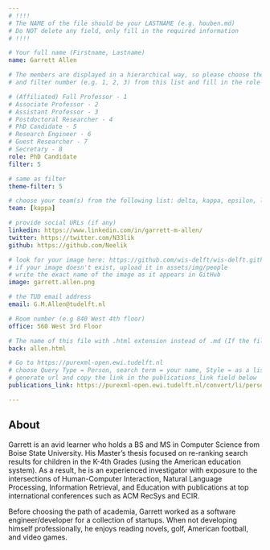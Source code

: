 ```yaml
---
# !!!!
# The NAME of the file should be your LASTNAME (e.g. houben.md)
# Do NOT delete any field, only fill in the required information
# !!!!

# Your full name (Firstname, Lastname)
name: Garrett Allen

# The members are displayed in a hierarchical way, so please choose the role (e.g. Full Professor, Assistant Professor etc)
# and filter number (e.g. 1, 2, 3) from this list and fill in the role and filter from below:

# (Affiliated) Full Professor - 1
# Associate Professor - 2
# Assistant Professor - 3
# Postdoctoral Researcher - 4
# PhD Candidate - 5
# Research Engineer - 6
# Guest Researcher - 7
# Secretary - 8
role: PhD Candidate
filter: 5

# same as filter
theme-filter: 5

# choose your team(s) from the following list: delta, kappa, epsilon, lambda, cel
team: [kappa]

# provide social URLs (if any)
linkedin: https://www.linkedin.com/in/garrett-m-allen/
twitter: https://twitter.com/N33lik
github: https://github.com/Neelik

# look for your image here: https://github.com/wis-delft/wis-delft.github.io/tree/master/assets/img/people
# if your image doesn't exist, upload it in assets/img/people
# write the exact name of the image as it appears in GitHub  
image: garrett.allen.png

# the TUD email address
email: G.M.Allen@tudelft.nl

# Room number (e.g 840 West 4th floor)
office: 560 West 3rd Floor

# The name of this file with .html extension instead of .md (If the filename is ionescu.md, the "back" field will be ionescu.html)
back: allen.html

# Go to https://purexml-open.ewi.tudelft.nl
# choose Query Type = Person, search term = your name, Style = as a list
# generate url and copy the link in the publications_link field below
publications_link: https://purexml-open.ewi.tudelft.nl/convert/li/persons/31121f13-4f06-4179-bcf0-d2c62358d650

---
```


## About

Garrett is an avid learner who holds a BS and MS in Computer Science from Boise State University. His Master’s thesis focused on re-ranking search results for children in the K-4th Grades (using the American education system). As a result, he is an experienced investigator with exposure to the intersections of Human-Computer Interaction, Natural Language Processing, Information Retrieval, and Education with publications at top international conferences such as ACM RecSys and ECIR.

Before choosing the path of academia, Garrett worked as a software engineer/developer for a collection of startups. When not developing himself professionally, he enjoys reading novels, golf, American football, and video games.
